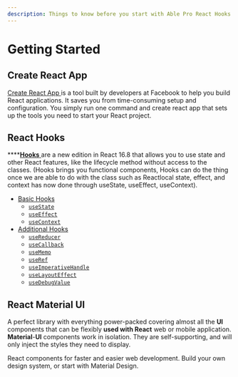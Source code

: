 ```yaml
---
description: Things to know before you start with Able Pro React Hooks with Material UI
---
```


# Getting Started

## Create React App

[Create React App ](https://github.com/facebook/create-react-app)is a tool built by developers at Facebook to help you build React applications. It saves you from time-consuming setup and configuration. You simply run one command and create react app that sets up the tools you need to start your React project.

## React Hooks

\*\*\*\*[**Hooks** ](https://reactjs.org/docs/hooks-reference.html)are a new edition in React 16.8 that allows you to use state and other React features, like the lifecycle method without access to the classes. \(Hooks brings you functional components, Hooks can do the thing once we are able to do with the class such as Reactlocal state, effect, and context has now done through useState, useEffect, useContext\).

* [Basic Hooks](https://reactjs.org/docs/hooks-reference.html#basic-hooks)
  * [`useState`](https://reactjs.org/docs/hooks-reference.html#usestate)
  * [`useEffect`](https://reactjs.org/docs/hooks-reference.html#useeffect)
  * [`useContext`](https://reactjs.org/docs/hooks-reference.html#usecontext)
* [Additional Hooks](https://reactjs.org/docs/hooks-reference.html#additional-hooks)
  * [`useReducer`](https://reactjs.org/docs/hooks-reference.html#usereducer)
  * [`useCallback`](https://reactjs.org/docs/hooks-reference.html#usecallback)
  * [`useMemo`](https://reactjs.org/docs/hooks-reference.html#usememo)
  * [`useRef`](https://reactjs.org/docs/hooks-reference.html#useref)
  * [`useImperativeHandle`](https://reactjs.org/docs/hooks-reference.html#useimperativehandle)
  * [`useLayoutEffect`](https://reactjs.org/docs/hooks-reference.html#uselayouteffect)
  * [`useDebugValue`](https://reactjs.org/docs/hooks-reference.html#usedebugvalue)

## React Material UI

A perfect library with everything power-packed covering almost all the **UI** components that can be flexibly **used with React** web or mobile application. **Material**-**UI** components work in isolation. They are self-supporting, and will only inject the styles they need to display.

React components for faster and easier web development. Build your own design system, or start with Material Design.

